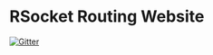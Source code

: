 # RSocket Routing Website

[![Gitter](https://badges.gitter.im/rsocket-routing/community.svg)](https://gitter.im/rsocket-routing/community?utm_source=badge&utm_medium=badge&utm_campaign=pr-badge)
